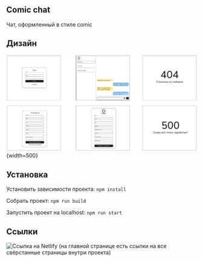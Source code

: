 ## Comic chat

Чат, оформленный в стиле comic

## Дизайн

![Прототип страниц](./ui/Прототип%20страниц.png){width=500}

## Установка

Установить зависимости проекта: `npm install`

Собрать проект: `npm run build`

Запустить проект на localhost: `npm run start`

## Ссылки

![Ссылка на Netlify](https://admirable-arithmetic-81e28d.netlify.app/) (на главной странице есть ссылки на все свёрстанные страницы внутри проекта)
